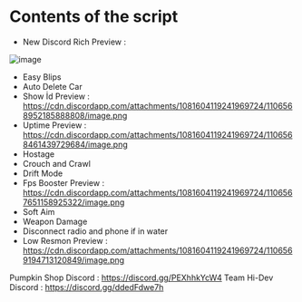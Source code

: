 # Contents of the script

- New Discord Rich Preview :

 ![image]( https://cdn.discordapp.com/attachments/1081604119241969724/1106565805728092170/image.png ) 
- Easy Blips
- Auto Delete Car
- Show İd Preview : https://cdn.discordapp.com/attachments/1081604119241969724/1106568952185888808/image.png
- Uptime Preview : https://cdn.discordapp.com/attachments/1081604119241969724/1106568461439729684/image.png
- Hostage
- Crouch and Crawl
- Drift Mode
- Fps Booster Preview : https://cdn.discordapp.com/attachments/1081604119241969724/1106567651158925322/image.png
- Soft Aim
- Weapon Damage 
- Disconnect radio and phone if in water
- Low Resmon Preview : https://cdn.discordapp.com/attachments/1081604119241969724/1106569194713120849/image.png

Pumpkin Shop Discord : https://discord.gg/PEXhhkYcW4
Team Hi-Dev Discord : https://discord.gg/ddedFdwe7h
